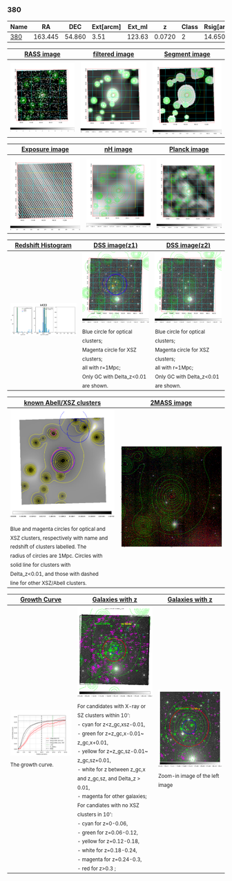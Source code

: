 <div STYLE="page-break-after: always;"></div>

### 380

|Name          |RA          |DEC      | Ext[arcm] | Ext_ml | z    | Class| Rsig[arcmin] | CRsig[c/s] | CR500[c/s] | R500[Mpc] |L500[erg/s]|F500[erg/s/cm^2]| M500[Msun]|Tx[keV]|beta|GC(XSZ,Delta_z<0.01)| GC(OPT,Delta_z<0.01)|GC|alias|
|--------------|------------|------------|---|---|-----------|--------|------|------|----|----|----|----|----|----|----|----|----|----|---|
|[380](script/380.md)     | 163.445       | 54.860       | 3.51    | 123.63   | 0.0720 | 2   | 14.650 |0.263 |0.249 |0.814 |6.282e+43 |4.966e-12 |1.644e+14 |2.976 |0.765 |Tar, |Wen, N, |Tar, |k433|

|[RASS image](../image/380/380_img.pdf)|[filtered image](../image/380/380_fil.pdf)|[Segment image](../image/380/380_seg.pdf)|
|-------------------|--------------------|-------------------|
| <img src="../image/380/380_img.png" width="300">  | <img src="../image/380/380_fil.png" width="300">   | <img src="../image/380/380_seg.png" width="300">  |

|[Exposure image](../image/380/380_mex.pdf)| [nH image](../image/380/380_nh.pdf)| [Planck image](../image/380/380_p.pdf)|
|-------------------|--------------------|-------------------|
|<img src="../image/380/380_mex.png" width="300">   | <img src="../image/380/380_nh.png" width="300">    | <img src="../image/380/380_p.png" width="300"> |

|[Redshift Histogram](../image/380/380_zg.pdf) | [DSS image(z1)](../image/380/380_dss_z1.pdf)      |  [DSS image(z2)](../image/380/380_dss_z2.pdf)    |
|-------------------|--------------------|-------------------|
|<img src="../image/380/380_zg.png" width="300"> |<img src="../image/380/380_dss_z1.png" width="300"> <sub><br>Blue circle for optical clusters; <br>Magenta circle for XSZ clusters; <br>all with r=1Mpc; <br>Only GC with Delta_z<0.01 are shown. </sub>| <img src="../image/380/380_dss_z2.png" width="300"><sub><br>Blue circle for optical clusters; <br>Magenta circle for XSZ clusters; <br>all with r=1Mpc; <br>Only GC with Delta_z<0.01 are shown. </sub> |

|[known Abell/XSZ clusters](../image/380/380_m.pdf) | [2MASS image](../image/380/380_2mass.pdf)      |
|-------------------|-------------------|
|<img src=../image/380/380_m.png width="300"> <sub><br>Blue and magenta circles for optical and <br>XSZ clusters, respectively with name and <br>redshift of clusters labelled. The <br>radius of circles are 1Mpc. Circles with <br>solid line for clusters with <br>Delta_z<0.01, and those with dashed <br>line for other XSZ/Abell clusters.        </sub>|<img src="../image/380/380_2mass.png" width="300">  |

|[Growth Curve](../image/380/380_gca_all.png) |[Galaxies with z](../image/380/380_opt_ned.pdf) |[Galaxies with z](../image/380/380_opt_ned_zoom.pdf) |
|-------------------|-------------------|-------------------|
| <img src="../image/380/380_gca_all.png" width="300"> <sub><br>The growth curve.</sub>| <img src=../image/380/380_opt_ned.png width="300"> <br><sub> For candidates with X-ray or SZ clusters within 10': <br> - cyan for z<z_gc,xsz-0.01, <br> - green for z=z_gc,x-0.01~ z_gc,x+0.01, <br> - yellow for z=z_gc,sz-0.01~ z_gc,sz+0.01, <br> - white for z between z_gc,x and z_gc,sz, and Delta_z > 0.01, <br> - magenta for other galaxies; <br>For candiates with no XSZ clusters in 10': <br> - cyan for z=0-0.06, <br> - green for z=0.06-0.12, <br> - yellow for z=0.12-0.18, <br> - white for z=0.18-0.24, <br> - magenta for z=0.24-0.3, <br> - red for z>0.3 ;  </sub>|<img src=../image/380/380_opt_ned_zoom.png width="300">  <br><sub> Zoom-in image of the left image</sub>|




